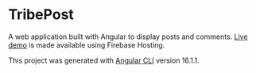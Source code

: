 # TribePost

A web application built with Angular to display posts and comments. [Live demo](https://tribepost-9057.web.app/) is made available using Firebase Hosting.

This project was generated with [Angular CLI](https://github.com/angular/angular-cli) version 16.1.1.
